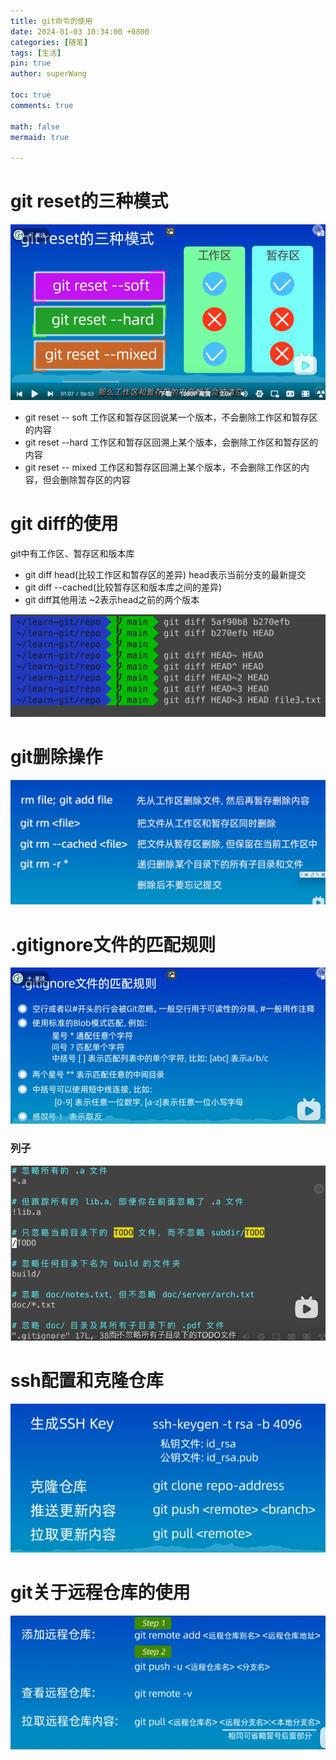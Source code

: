 ```yaml
---
title: git命令的使用
date: 2024-01-03 10:34:00 +0800
categories: [随笔]
tags: [生活]
pin: true
author: superWang

toc: true
comments: true

math: false
mermaid: true

---
```


# git reset的三种模式

![image-20240105193420627](../assets/blog_res/2024-01-03-git命令的使用.assets/image-20240105193420627.png)



- git reset -- soft  工作区和暂存区回说某一个版本，不会删除工作区和暂存区的内容
- git reset --hard 工作区和暂存区回溯上某个版本，会删除工作区和暂存区的内容
- git reset -- mixed 工作区和暂存区回溯上某个版本，不会删除工作区的内容，但会删除暂存区的内容

# git diff的使用

git中有工作区、暂存区和版本库

- git diff head(比较工作区和暂存区的差异)	head表示当前分支的最新提交
- git diff --cached(比较暂存区和版本库之间的差异)
- git diff其他用法   ~2表示head之前的两个版本

 

![image-20240105195149618](../assets/blog_res/2024-01-03-git命令的使用.assets/image-20240105195149618.png)

# git删除操作

![image-20240105195605080](../assets/blog_res/2024-01-03-git命令的使用.assets/image-20240105195605080.png)

# .gitignore文件的匹配规则

![image-20240105200149523](../assets/blog_res/2024-01-03-git命令的使用.assets/image-20240105200149523.png)

### 列子

![image-20240105200213820](../assets/blog_res/2024-01-03-git命令的使用.assets/image-20240105200213820.png)

# ssh配置和克隆仓库

![image-20240105201545389](../assets/blog_res/2024-01-03-git命令的使用.assets/image-20240105201545389.png)

# git关于远程仓库的使用

![image-20240105204059812](../assets/blog_res/2024-01-03-git命令的使用.assets/image-20240105204059812.png)
